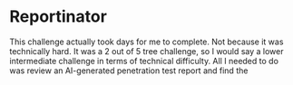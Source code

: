 # Reportinator
This challenge actually took days for me to complete. Not because it was technically hard. It was a 2 out of 5 tree challenge, so I would say a lower intermediate challenge in terms of technical difficulty. All I needed to do was review an AI-generated penetration test report and find the 
